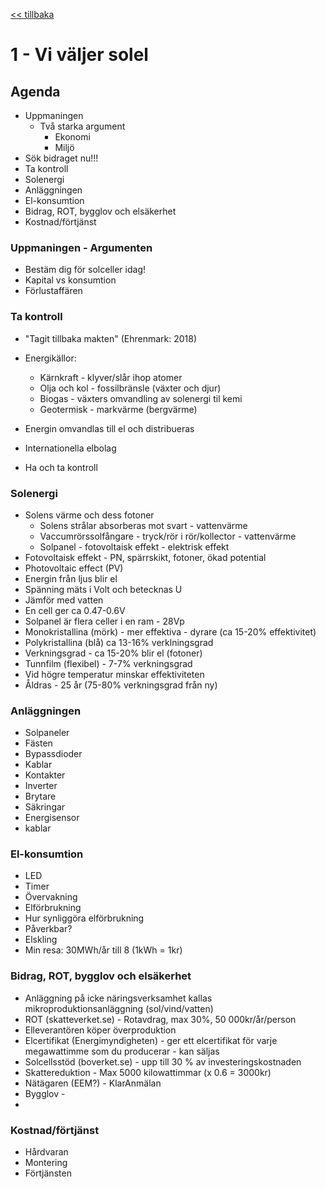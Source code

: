 <a href="README.md"><< tillbaka</a>
# 1 - Vi väljer solel

## Agenda

* Uppmaningen 
    - Två starka argument
        - Ekonomi
        - Miljö
* Sök bidraget nu!!!
* Ta kontroll
* Solenergi
* Anläggningen
* El-konsumtion
* Bidrag, ROT, bygglov och elsäkerhet
* Kostnad/förtjänst

### Uppmaningen - Argumenten
* Bestäm dig för solceller idag!
* Kapital vs konsumtion
* Förlustaffären

### Ta kontroll
* "Tagit tillbaka makten" (Ehrenmark: 2018)
* Energikällor: 
    - Kärnkraft - klyver/slår ihop atomer
    - Olja och kol - fossilbränsle (växter och djur)
    - Biogas - växters omvandling av solenergi til kemi
    - Geotermisk - markvärme (bergvärme)
 
* Energin omvandlas till el och distribueras 
* Internationella elbolag
* Ha och ta kontroll
 
### Solenergi
* Solens värme och dess fotoner
    - Solens strålar absorberas mot svart - vattenvärme
    - Vaccumrörssolfångare - tryck/rör i rör/kollector - vattenvärme
    - Solpanel - fotovoltaisk effekt - elektrisk effekt
* Fotovoltaisk effekt - PN, spärrskikt, fotoner, ökad potential
* Photovoltaic effect (PV)
* Energin från ljus blir el
* Spänning mäts i Volt och betecknas U
* Jämför med vatten
* En cell ger ca 0.47-0.6V
* Solpanel är flera celler i en ram - 28Vp
* Monokristallina (mörk) - mer effektiva - dyrare (ca 15-20% effektivitet)
* Polykristallina (blå) ca 13-16% verklningsgrad
* Verkningsgrad - ca 15-20% blir el (fotoner)
* Tunnfilm (flexibel) - 7-7% verkningsgrad
* Vid högre temperatur minskar effektiviteten
* Åldras - 25 år (75-80% verkningsgrad från ny)

### Anläggningen
* Solpaneler
* Fästen
* Bypassdioder
* Kablar
* Kontakter
* Inverter
* Brytare
* Säkringar
* Energisensor
* kablar

### El-konsumtion
* LED
* Timer
* Övervakning
* Elförbrukning
* Hur synliggöra elförbrukning
* Påverkbar?
* Elskling
* Min resa: 30MWh/år till 8 (1kWh = 1kr)

### Bidrag, ROT, bygglov och elsäkerhet
* Anläggning på icke näringsverksamhet kallas mikroproduktionsanläggning (sol/vind/vatten)
* ROT (skatteverket.se) - Rotavdrag, max 30%,	50 000kr/år/person
* Elleverantören köper överproduktion
* Elcertifikat (Energimyndigheten) - ger ett elcertifikat för varje megawattimme som du producerar - kan säljas
* Solcellsstöd (boverket.se) - upp till 30 % av investeringskostnaden 
* Skattereduktion - Max 5000 kilowattimmar (x 0.6 = 3000kr)
* Nätägaren (EEM?) - KlarAnmälan 
* Bygglov - 
* 

### Kostnad/förtjänst
* Hårdvaran
* Montering
* Förtjänsten
